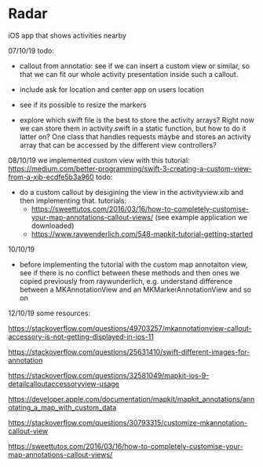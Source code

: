 #  Radar

iOS app that shows activities nearby


07/10/19
todo:
-  callout from annotatio: see if we can insert a custom view or similar, so that we can fit our whole activity presentation inside such a callout.
- include ask for location and center app on users location
- see if its possible to resize the markers

- explore which swift file is the best to store the activity arrays? Right now we can store them in activity.swift in a static function, but how to do it latter on? One class that handles requests maybe and stores an activity array that can be accessed by the different view controllers?


08/10/19
we implemented custom view with this tutorial: https://medium.com/better-programming/swift-3-creating-a-custom-view-from-a-xib-ecdfe5b3a960
todo:
- do a custom callout by desigining the view in the activityview.xib and then implementing that. tutorials: 
    - https://sweettutos.com/2016/03/16/how-to-completely-customise-your-map-annotations-callout-views/ (see example application we downloaded)
    - https://www.raywenderlich.com/548-mapkit-tutorial-getting-started
    
10/10/19
- before implementing the tutorial with the custom map annotaiton view, see if there is no conflict between these methods and then ones we copied previously from raywunderlich, e.g. understand difference between a MKAnnotationView and an MKMarkerAnnotationView and so on


12/10/19
some resources:

https://stackoverflow.com/questions/49703257/mkannotationview-callout-accessory-is-not-getting-displayed-in-ios-11

https://stackoverflow.com/questions/25631410/swift-different-images-for-annotation

https://stackoverflow.com/questions/32581049/mapkit-ios-9-detailcalloutaccessoryview-usage

https://developer.apple.com/documentation/mapkit/mapkit_annotations/annotating_a_map_with_custom_data

https://stackoverflow.com/questions/30793315/customize-mkannotation-callout-view

https://sweettutos.com/2016/03/16/how-to-completely-customise-your-map-annotations-callout-views/




